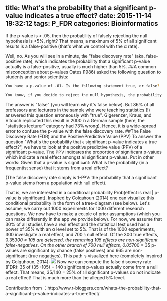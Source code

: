 title: What's the probability that a significant p-value indicates a true effect?
date: 2015-11-14 19:32:12
tags: P_FDR
categories: Bioinformatics
---
If the p-value is < .05, then the probability of falsely rejecting the null hypothesis is  <5%, right? That means, a maximum of 5% of all significant results is a false-positive (that's what we control with the α rate).

Well, no. As you will see in a minute, the "false discovery rate" (aka. false-positive rate), which indicates the probability that a significant p-value actually is a false-positive, usually is much higher than 5%.
##A common misconception about p-values
Oates (1986) asked the following question to students and senior scientists:
``` bash
You have a p-value of .01. Is the following statement true, or false?

You know, if you decide to reject the null hypothesis, the probability that you are making the wrong decision.
```
The answer is "false" (you will learn why it's false below). But 86% of all professors and lecturers in the sample who were teaching statistics (!) answered this question erroneously with "true". Gigerenzer, Kraus, and Vitouch replicated this result in 2000 in a German sample (here, the "statistics lecturer" category had 73% wrong). Hence, it is a wide-spread error to confuse the p-value with the false discovery rate.
##The False Discovery Rate (FDR) and the Positive Predictive Value (PPV)
To answer the question "What's the probability that a significant p-value indicates a true effect?", we have to look at the positive predictive value (PPV) of a significant p-value. The PPV indicates the proportion of significant p-values which indicate a real effect amongst all significant p-values. Put in other words: Given that a p-value is significant: What is the probability (in a frequentist sense) that it stems from a real effect?

(The false discovery rate simply is 1-PPV: the probability that a significant p-value stems from a population with null effect).

That is, we are interested in a conditional probability Prob(effect is real | p-value is significant).
Inspired by Colquhoun (2014) one can visualize this conditional probability in the form of a tree-diagram (see below). Let's assume, we carry out 1000 experiments for 1000 different research questions. We now have to make a couple of prior assumptions (which you can make differently in the app we provide below). For now, we assume that 30% of all studies have a real effect and the statistical test used has a power of 35% with an α level set to 5%. That is of the 1000 experiments, 300 investigate a real effect, and 700 a null effect. Of the 300 true effects, 0.35*300 = 105 are detected, the remaining 195 effects are non-significant false-negatives. On the other branch of 700 null effects, 0.05*700 = 35 p-values are significant by chance (false positives) and 665 are non-significant (true negatives).
This path is visualized here (completely inspired by Colquhoun, 2014):
![](http://7xk19o.com1.z0.glb.clouddn.com/PPV_tree.jpeg)
Now we can compute the false discovery rate (FDR): 35 of (35+105) = 140 significant p-values actually come from a null effect. That means, 35/140 = 25% of all significant p-values do not indicate a real effect! That is much more than the alleged 5% level.
<p></p>
<i class="fa fa-link"></i> Contribution from ：http://www.r-bloggers.com/whats-the-probability-that-a-significant-p-value-indicates-a-true-effect/
